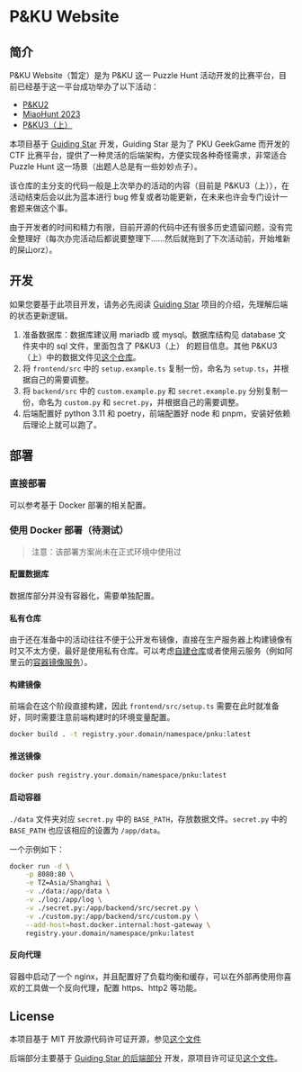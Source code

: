 # P&KU Website

## 简介

P&KU Website（暂定）是为 P&KU 这一 Puzzle Hunt 活动开发的比赛平台，目前已经基于这一平台成功举办了以下活动：
- [P&KU2](https://pnku2.pkupuzzle.art/)
- [MiaoHunt 2023](https://mh2023.puzzlehunt.cn/)
- [P&KU3（上）](https://pnku3.pkupuzzle.art/)

本项目基于 [Guiding Star](https://github.com/pku-GeekGame/guiding-star) 开发，Guiding Star 是为了 PKU GeekGame 而开发的 CTF 比赛平台，提供了一种灵活的后端架构，方便实现各种奇怪需求，非常适合 Puzzle Hunt 这一场景（出题人总是有一些妙妙点子）。

该仓库的主分支的代码一般是上次举办的活动的内容（目前是 P&KU3（上）），在活动结束后会以此为蓝本进行 bug 修复或者功能更新，在未来也许会专门设计一套题来做这个事。

由于开发者的时间和精力有限，目前开源的代码中还有很多历史遗留问题，没有完全整理好（每次办完活动后都说要整理下……然后就拖到了下次活动前，开始堆新的屎山orz）。

## 开发

如果您要基于此项目开发，请务必先阅读 [Guiding Star](https://github.com/pku-GeekGame/guiding-star) 项目的介绍，先理解后端的状态更新逻辑。

1. 准备数据库：数据库建议用 mariadb 或 mysql。数据库结构见 database 文件夹中的 sql 文件，里面包含了 P&KU3（上） 的题目信息。其他 P&KU3（上）中的数据文件见[这个仓库](https://github.com/PKUPC/pnku3-part1-data)。
2. 将 `frontend/src` 中的 `setup.example.ts` 复制一份，命名为 `setup.ts`，并根据自己的需要调整。
3. 将 `backend/src` 中的 `custom.example.py` 和 `secret.example.py` 分别复制一份，命名为 `custom.py` 和 `secret.py`，并根据自己的需要调整。
4. 后端配置好 python 3.11 和 poetry，前端配置好 node 和 pnpm，安装好依赖后理论上就可以跑了。

## 部署

### 直接部署

可以参考基于 Docker 部署的相关配置。

### 使用 Docker 部署（待测试）

> 注意：该部署方案尚未在正式环境中使用过

#### 配置数据库

数据库部分并没有容器化，需要单独配置。

#### 私有仓库

由于还在准备中的活动往往不便于公开发布镜像，直接在生产服务器上构建镜像有时又不太方便，最好是使用私有仓库。可以考虑[自建仓库](https://hub.docker.com/_/registry)或者使用云服务（例如阿里云的[容器镜像服务](https://help.aliyun.com/zh/acr/)）。

#### 构建镜像

前端会在这个阶段直接构建，因此 `frontend/src/setup.ts` 需要在此时就准备好，同时需要注意前端构建时的环境变量配置。

```bash
docker build . -t registry.your.domain/namespace/pnku:latest
```

#### 推送镜像

```bash
docker push registry.your.domain/namespace/pnku:latest
```

#### 启动容器

`./data` 文件夹对应 `secret.py` 中的 `BASE_PATH`，存放数据文件。`secret.py` 中的 `BASE_PATH` 也应该相应的设置为 `/app/data`。

一个示例如下：

```bash
docker run -d \
    -p 8080:80 \
    -e TZ=Asia/Shanghai \
    -v ./data:/app/data \
    -v ./log:/app/log \
    -v ./secret.py:/app/backend/src/secret.py \
    -v ./custom.py:/app/backend/src/custom.py \
    --add-host=host.docker.internal:host-gateway \
    registry.your.domain/namespace/pnku:latest
```

#### 反向代理

容器中启动了一个 nginx，并且配置好了负载均衡和缓存，可以在外部再使用你喜欢的工具做一个反向代理，配置 https、http2 等功能。

## License

本项目基于 MIT 开放源代码许可证开源，参见[这个文件](./LICENSE.md)

后端部分主要基于 [Guiding Star 的后端部分](https://github.com/PKU-GeekGame/gs-backend)
开发，原项目许可证见[这个文件](./backend/GS_LICENSE.md)。

